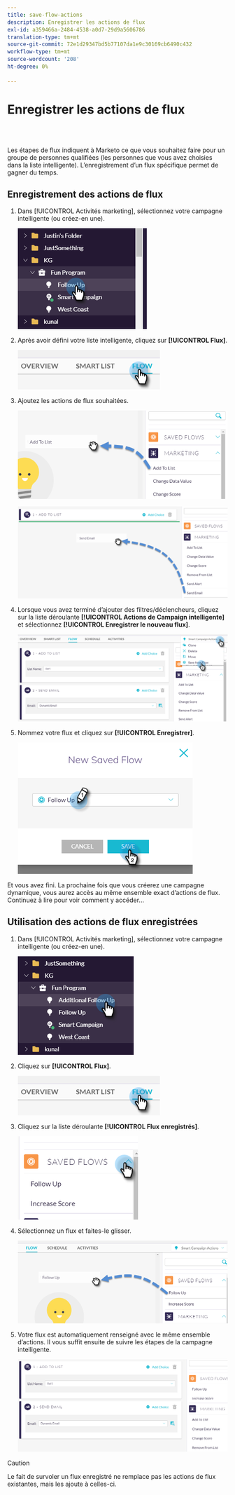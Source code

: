 ```yaml
---
title: save-flow-actions
description: Enregistrer les actions de flux
exl-id: a359466a-2484-4538-a0d7-29d9a5606786
translation-type: tm+mt
source-git-commit: 72e1d29347bd5b77107da1e9c30169cb6490c432
workflow-type: tm+mt
source-wordcount: '208'
ht-degree: 0%

---
```


# Enregistrer les actions de flux

<br> 

Les étapes de flux indiquent à Marketo ce que vous souhaitez faire pour un groupe de personnes qualifiées (les personnes que vous avez choisies dans la liste intelligente). L’enregistrement d’un flux spécifique permet de gagner du temps.

## Enregistrement des actions de flux

1. Dans [!UICONTROL Activités marketing], sélectionnez votre campagne intelligente (ou créez-en une).

   ![Image un](/help/sky/assets/smart-lists-and-static-lists/save-flow-actions/save-flow-actions-1.png)

1. Après avoir défini votre liste intelligente, cliquez sur **[!UICONTROL Flux]**.

   ![Image 2](/help/sky/assets/smart-lists-and-static-lists/save-flow-actions/save-flow-actions-2.png)

1. Ajoutez les actions de flux souhaitées.

   ![Image trois](/help/sky/assets/smart-lists-and-static-lists/save-flow-actions/save-flow-actions-3.png)

   ![Image 4](/help/sky/assets/smart-lists-and-static-lists/save-flow-actions/save-flow-actions-4.png)

1. Lorsque vous avez terminé d’ajouter des filtres/déclencheurs, cliquez sur la liste déroulante **[!UICONTROL Actions de Campaign intelligente]** et sélectionnez **[!UICONTROL Enregistrer le nouveau flux]**.

   ![Image 5](/help/sky/assets/smart-lists-and-static-lists/save-flow-actions/save-flow-actions-5.png)

1. Nommez votre flux et cliquez sur **[!UICONTROL Enregistrer]**.

   ![Image six](/help/sky/assets/smart-lists-and-static-lists/save-flow-actions/save-flow-actions-6.png)

Et vous avez fini. La prochaine fois que vous créerez une campagne dynamique, vous aurez accès au même ensemble exact d’actions de flux. Continuez à lire pour voir comment y accéder...

## Utilisation des actions de flux enregistrées

1. Dans [!UICONTROL Activités marketing], sélectionnez votre campagne intelligente (ou créez-en une).

   ![Image sept](/help/sky/assets/smart-lists-and-static-lists/save-flow-actions/save-flow-actions-7.png)

1. Cliquez sur **[!UICONTROL Flux]**.

   ![Image huit](/help/sky/assets/smart-lists-and-static-lists/save-flow-actions/save-flow-actions-8.png)

1. Cliquez sur la liste déroulante **[!UICONTROL Flux enregistrés]**.

   ![Image neuf](/help/sky/assets/smart-lists-and-static-lists/save-flow-actions/save-flow-actions-9.png)

1. Sélectionnez un flux et faites-le glisser.

   ![Image dix](/help/sky/assets/smart-lists-and-static-lists/save-flow-actions/save-flow-actions-10.png)

1. Votre flux est automatiquement renseigné avec le même ensemble d’actions. Il vous suffit ensuite de suivre les étapes de la campagne intelligente.

   ![Image onze](/help/sky/assets/smart-lists-and-static-lists/save-flow-actions/save-flow-actions-11.png)

>[!CAUTION]
>
>Le fait de survoler un flux enregistré ne remplace pas les actions de flux existantes, mais les ajoute à celles-ci.
